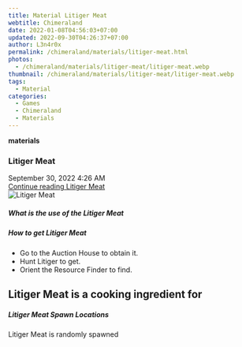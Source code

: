 ```yaml
---
title: Material Litiger Meat
webtitle: Chimeraland
date: 2022-01-08T04:56:03+07:00
updated: 2022-09-30T04:26:37+07:00
author: L3n4r0x
permalink: /chimeraland/materials/litiger-meat.html
photos:
  - /chimeraland/materials/litiger-meat/litiger-meat.webp
thumbnail: /chimeraland/materials/litiger-meat/litiger-meat.webp
tags:
  - Material
categories:
  - Games
  - Chimeraland
  - Materials
---
```


<section id="bootstrap-wrapper">
  <link
    rel="stylesheet"
    href="https://cdn.statically.io/gh/dimaslanjaka/Web-Manajemen/40ac3225/css/bootstrap-4.5-wrapper.css"
  />
  <div
    class="row g-0 border rounded overflow-hidden flex-md-row mb-4 shadow-sm position-relative"
  >
    <div class="col p-4 d-flex flex-column position-static">
      <strong class="d-inline-block mb-2 text-success">materials</strong>
      <h3 class="mb-0">Litiger Meat</h3>
      <div class="mb-1 text-muted">September 30, 2022 4:26 AM</div>
      <a
        href="/chimeraland/materials/litiger-meat.html"
        class="stretched-link d-none"
        >Continue reading Litiger Meat</a
      >
    </div>
    <div class="col-auto d-none d-lg-block">
      <img
        src="/chimeraland/materials/litiger-meat/litiger-meat.webp"
        alt="Litiger Meat"
      />
    </div>
  </div>
  <div class="row">
    <div class="col-lg-6 col-12 mb-2">
      <div class="card">
        <div class="card-body">
          <h5 class="card-title">What is the use of the Litiger Meat</h5>
          <div class="card-text"><ul></ul></div>
        </div>
      </div>
    </div>
    <div class="col-lg-6 col-12 mb-2">
      <div class="card">
        <div class="card-body">
          <h5 class="card-title">How to get Litiger Meat</h5>
          <div class="card-text">
            <ul>
              <li>Go to the Auction House to obtain it.</li>
              <li>Hunt Litiger to get.</li>
              <li>Orient the Resource Finder to find.</li>
            </ul>
          </div>
        </div>
      </div>
    </div>
    <div class="col-lg-6 col-12 mb-2">
      <h2 id="cookable">Litiger Meat is a cooking ingredient for</h2>
    </div>
    <div class="col-12 mb-2">
      <h5>Litiger Meat Spawn Locations</h5>
      <p>Litiger Meat is randomly spawned</p>
    </div>
  </div>
</section>
